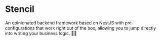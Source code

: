# Stencil

An opinionated backend framework based on NestJS with pre-configurations that work right out of the box, allowing you to jump directly into writing your business logic. 🚀✨
